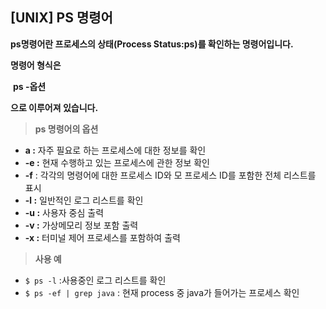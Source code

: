 ## [UNIX] PS 명령어

**ps명령어란 프로세스의 상태(Process Status:ps)를 확인하는 명령어입니다.**



**명령어 형식은**

​     **ps -옵션**

 **으로 이루어져 있습니다.**



>  **ps 명령어의 옵션**

* **a :** 자주 필요로 하는 프로세스에 대한 정보를 확인
* **-e :** 현재 수행하고 있는 프로세스에 관한 정보 확인
* **-f** :  각각의 명령어에 대한 프로세스 ID와 모 프로세스 ID를 포함한 전체 리스트를 표시
* **-l  :** 일반적인 로그 리스트를 확인
* **-u :** 사용자 중심 출력
* **-v :** 가상메모리 정보 포함 출력
* **-x :** 터미널 제어 프로세스를 포함하여 출력

 

>  **사용 예**

* `$ ps -l` :사용중인 로그 리스트를 확인
* `$ ps -ef | grep java` : 현재 process 중 java가 들어가는 프로세스 확인